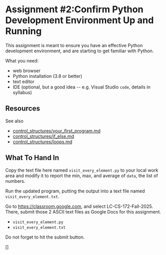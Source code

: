# Assignment #2:Confirm Python Development Environment Up and Running

This assignment is meant to ensure you have an effective Python
development environment, and are starting to get familiar with Python.

What you need:

* web browser
* Python installation (3.8 or better)
* text editor
* IDE (optional, but a good idea -- e.g. Visual Studio `code`, details in syllabus)

## Resources

See also

* [control_structures/your_first_program.md](https://github.com/alainkaegi/pythonorama)
* [control_structures/if_else.md](https://github.com/alainkaegi/pythonorama)
* [control_structures/loops.md](https://github.com/alainkaegi/pythonorama)

## What To Hand In

Copy the text file here named `visit_every_element.py` to your local work area
and modify it to report the min, max, and average of `data`, the list of numbers.

Run the updated program, putting the output into a text file named `visit_every_element.txt`.

Go to https://classroom.google.com, and select LC-CS-172-Fall-2025.
There, submit those 2 ASCII text files as Google Docs for this assignment.

* `visit_every_element.py`
* `visit_every_element.txt`

Do not forget to hit the submit button.

[]
